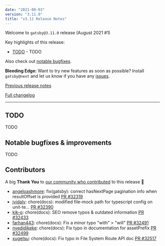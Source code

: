 ```yaml
---
date: "2021-08-03"
version: "3.11.0"
title: "v3.11 Release Notes"
---
```


Welcome to `gatsby@3.11.0` release (August 2021 #1)

Key highlights of this release:

- [TODO](#todo) - TODO

Also check out [notable bugfixes](#notable-bugfixes--improvements).

**Bleeding Edge:** Want to try new features as soon as possible? Install `gatsby@next` and let us know
if you have any [issues](https://github.com/gatsbyjs/gatsby/issues).

[Previous release notes](/docs/reference/release-notes/v3.9)

[Full changelog](https://github.com/gatsbyjs/gatsby/compare/gatsby@3.10.0-next.0...gatsby@3.10.0)

---

## TODO

TODO

## Notable bugfixes & improvements

TODO

## Contributors

A big **Thank You** to [our community who contributed](https://github.com/gatsbyjs/gatsby/compare/gatsby@3.11.0-next.0...gatsby@3.11.0) to this release 💜

- [angeloashmore](https://github.com/angeloashmore): fix(gatsby): correct hasNextPage pagination info when resultOffset is provided [PR #32319](https://github.com/gatsbyjs/gatsby/pull/32319)
- [jvidalv](https://github.com/jvidalv): chore(docs): modified file-mock path for typescript config on unit-te… [PR #32390](https://github.com/gatsbyjs/gatsby/pull/32390)
- [kik-o](https://github.com/kik-o): chore(docs): SEO remove typos & outdated information [PR #32433](https://github.com/gatsbyjs/gatsby/pull/32433)
- [farhan443](https://github.com/farhan443): chore(docs): Fix a minor typo "with" > "will" [PR #32491](https://github.com/gatsbyjs/gatsby/pull/32491)
- [nyedidikeke](https://github.com/nyedidikeke): chore(docs): Fix typo in documentation for assetPrefix [PR #32499](https://github.com/gatsbyjs/gatsby/pull/32499)
- [xugetsu](https://github.com/xugetsu): chore(docs): Fix typo in File System Route API doc [PR #32517](https://github.com/gatsbyjs/gatsby/pull/32517)
